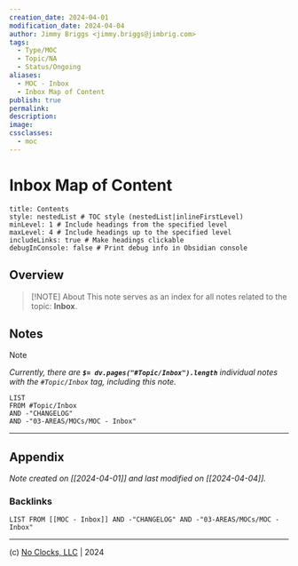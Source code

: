 ```yaml
---
creation_date: 2024-04-01
modification_date: 2024-04-04
author: Jimmy Briggs <jimmy.briggs@jimbrig.com>
tags:
  - Type/MOC
  - Topic/NA
  - Status/Ongoing
aliases:
  - MOC - Inbox
  - Inbox Map of Content
publish: true
permalink:
description:
image:
cssclasses:
  - moc
---
```


# Inbox Map of Content

```table-of-contents
title: Contents 
style: nestedList # TOC style (nestedList|inlineFirstLevel)
minLevel: 1 # Include headings from the specified level
maxLevel: 4 # Include headings up to the specified level
includeLinks: true # Make headings clickable
debugInConsole: false # Print debug info in Obsidian console
```

## Overview

> [!NOTE] About
> This note serves as an index for all notes related to the topic: **Inbox**.

## Notes

> [!NOTE]
> *Currently, there are **`$= dv.pages("#Topic/Inbox").length`**  individual notes with the `#Topic/Inbox` tag, including this note.*

```dataview
LIST
FROM #Topic/Inbox
AND -"CHANGELOG"
AND -"03-AREAS/MOCs/MOC - Inbox"
```

***

## Appendix

*Note created on [[2024-04-01]] and last modified on [[2024-04-04]].*

### Backlinks

```dataview
LIST FROM [[MOC - Inbox]] AND -"CHANGELOG" AND -"03-AREAS/MOCs/MOC - Inbox"
```

***

(c) [No Clocks, LLC](https://github.com/noclocks) | 2024